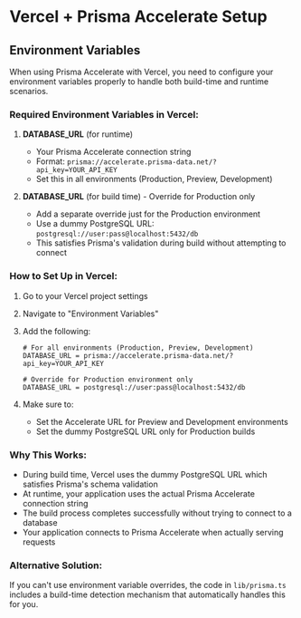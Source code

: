 # Vercel + Prisma Accelerate Setup

## Environment Variables

When using Prisma Accelerate with Vercel, you need to configure your environment variables properly to handle both build-time and runtime scenarios.

### Required Environment Variables in Vercel:

1. **DATABASE_URL** (for runtime)
   - Your Prisma Accelerate connection string
   - Format: `prisma://accelerate.prisma-data.net/?api_key=YOUR_API_KEY`
   - Set this in all environments (Production, Preview, Development)

2. **DATABASE_URL** (for build time) - Override for Production only
   - Add a separate override just for the Production environment
   - Use a dummy PostgreSQL URL: `postgresql://user:pass@localhost:5432/db`
   - This satisfies Prisma's validation during build without attempting to connect

### How to Set Up in Vercel:

1. Go to your Vercel project settings
2. Navigate to "Environment Variables"
3. Add the following:

   ```
   # For all environments (Production, Preview, Development)
   DATABASE_URL = prisma://accelerate.prisma-data.net/?api_key=YOUR_API_KEY
   
   # Override for Production environment only
   DATABASE_URL = postgresql://user:pass@localhost:5432/db
   ```

4. Make sure to:
   - Set the Accelerate URL for Preview and Development environments
   - Set the dummy PostgreSQL URL only for Production builds

### Why This Works:

- During build time, Vercel uses the dummy PostgreSQL URL which satisfies Prisma's schema validation
- At runtime, your application uses the actual Prisma Accelerate connection string
- The build process completes successfully without trying to connect to a database
- Your application connects to Prisma Accelerate when actually serving requests

### Alternative Solution:

If you can't use environment variable overrides, the code in `lib/prisma.ts` includes a build-time detection mechanism that automatically handles this for you.